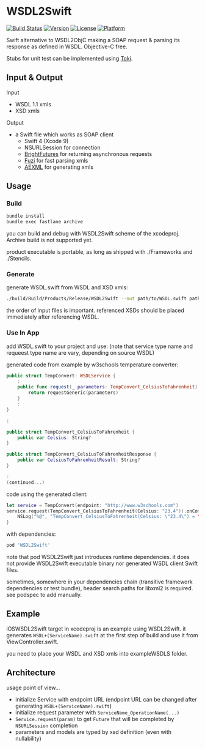 WSDL2Swift
==========


[![Build Status](https://app.bitrise.io/app/b3e5e6ff40591613/status.svg?token=34E9CkQQZr8WZtfpdQVZTw&branch=master)](https://app.bitrise.io/app/b3e5e6ff40591613)
[![Version](https://img.shields.io/cocoapods/v/WSDL2Swift.svg?style=flat)](https://cocoapods.org/pods/WSDL2Swift)
[![License](https://img.shields.io/cocoapods/l/WSDL2Swift.svg?style=flat)](https://cocoapods.org/pods/WSDL2Swift)
[![Platform](https://img.shields.io/cocoapods/p/WSDL2Swift.svg?style=flat)](https://cocoapods.org/pods/WSDL2Swift)

Swift alternative to WSDL2ObjC making a SOAP request & parsing its response as defined in WSDL.
Objective-C free.

Stubs for unit test can be implemented using [Toki](https://github.com/banjun/Toki).

## Input & Output

Input

* WSDL 1.1 xmls
* XSD xmls

Output

* a Swift file which works as SOAP client
	* Swift 4 (Xcode 9)
	* NSURLSession for connection
	* [BrightFutures](https://github.com/Thomvis/BrightFutures) for returning asynchronous requests
	* [Fuzi](https://github.com/cezheng/Fuzi) for fast parsing xmls
	* [AEXML](https://github.com/tadija/AEXML) for generating xmls

## Usage

### Build

```sh
bundle install
bundle exec fastlane archive
```

you can build and debug with WSDL2Swift scheme of the xcodeproj. Archive build is not supported yet.

product executable is portable, as long as shipped with ./Frameworks and ./Stencils.

### Generate

generate WSDL.swift from WSDL and XSD xmls:

```sh
./build/Build/Products/Release/WSDL2Swift --out path/to/WSDL.swift path/to/service.wsdl.xml path/to/service.xsd.xml
```

the order of input files is important.
referenced XSDs should be placed immediately after referencing WSDL.

### Use In App

add WSDL.swift to your project and use:
(note that service type name and requeest type name are vary, depending on source WSDL)

generated code from example by w3schools temperature converter:

```swift
public struct TempConvert: WSDLService {
	:
    public func request(_ parameters: TempConvert_CelsiusToFahrenheit) -> Future<TempConvert_CelsiusToFahrenheitResponse, WSDLOperationError> {
        return requestGeneric(parameters)
    }
    :
}

:

public struct TempConvert_CelsiusToFahrenheit {
    public var Celsius: String?
}

public struct TempConvert_CelsiusToFahrenheitResponse {
    public var CelsiusToFahrenheitResult: String?
}

:
(continued...)
```

code using the generated client:

```swift
let service = TempConvert(endpoint: "http://www.w3schools.com")
service.request(TempConvert_CelsiusToFahrenheit(Celsius: "23.4")).onComplete { r in
    NSLog("%@", "TempConvert_CelsiusToFahrenheit(Celsius: \"23.4\") = \(r)")
}
```

with dependencies:

```ruby
pod 'WSDL2Swift'
```

note that pod WSDL2Swift just introduces runtime dependencies. it does not provide WSDL2Swift executable binary nor generated WSDL client Swift files.

sometimes, somewhere in your dependencies chain (transitive framework dependencies or test bundle), header search paths for libxml2 is required. see podspec to add manually.

## Example

iOSWSDL2Swift target in xcodeproj is an example using WSDL2Swift.
it generates `WSDL+(ServiceName).swift` at the first step of build and use it from ViewController.swift.

you need to place your WSDL and XSD xmls into exampleWSDLS folder.


## Architecture

usage point of view...

* initialize Service with endpoint URL (endpoint URL can be changed after generating `WSDL+(ServiceName).swift`)
* initialize request parameter with `ServiceName_OperationName(...)`
* `Service.request(param)` to get `Future` that will be completed by `NSURLSession` completion
* parameters and models are typed by xsd definition (even with nullability)

